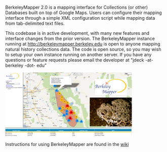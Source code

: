 BerkeleyMapper 2.0 is a mapping interface for Collections (or other) Databases built on top of Google Maps.  Users can configure their mapping interface through a simple XML configuration script while mapping data from tab-delimited text files.

This codebase is in active development, with many new features and interface changes from the prior version.  The BerkeleyMapper instance running at http://berkeleymapper.berkeley.edu is open to anyone mapping natural history collections data.  The code is open source, so you may wish to setup your own instance running on another server. If you have any questions or feature requests please email the developer at "jdeck -at- berkeley -dot- edu"

<img src='https://raw.githubusercontent.com/BNHM/berkeleymapper/master/web/img/mapping.jpg' width='400'>

Instructions for using BerkeleyMapper are found in the <a href='https://github.com/jdeck88/berkeleymapper/wiki'>wiki</a>
